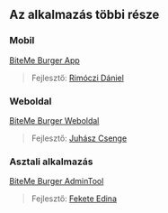   
## Az alkalmazás többi része
### Mobil

[BiteMe Burger App](https://github.com/greengamerhu/Vizsgaremek_android)

> Fejlesztő: [Rimóczi Dániel](https://github.com/greengamerhu) 

### Weboldal

[BiteMe Burger Weboldal](https://github.com/Juhaszcsenge/frontend_vizsga)

> Fejlesztő: [Juhász Csenge](https://github.com/Juhaszcsenge) 


### Asztali alkalmazás

[BiteMe Burger AdminTool](https://github.com/Elcsa/vizsgarremek)

> Fejlesztő: [Fekete Edina](https://github.com/Elcsa) 

  
